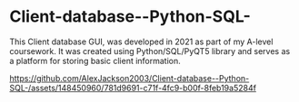 # Client-database--Python-SQL-
This Client database GUI, was developed in 2021 as part of my A-level coursework. It was created using Python/SQL/PyQT5 library and serves as a platform for storing basic client information.


https://github.com/AlexJackson2003/Client-database--Python-SQL-/assets/148450960/781d9691-c71f-4fc9-b00f-8feb19a5284f

